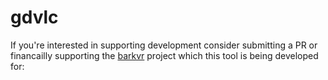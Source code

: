 # gdvlc

If you're interested in supporting development consider submitting a PR or financailly supporting the [barkvr](https://github.com/zodywoolsey/barkvr) project which this tool is being developed for: 
